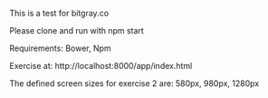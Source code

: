 This is a test for bitgray.co

Please clone and run with npm start

Requirements: Bower, Npm

Exercise at: http://localhost:8000/app/index.html

The defined screen sizes for exercise 2 are: 580px, 980px, 1280px
